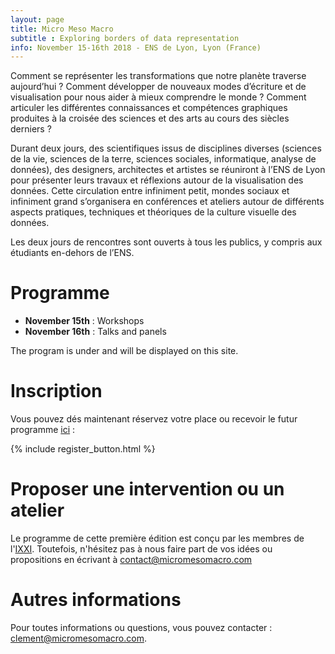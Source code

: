 ```yaml
---
layout: page
title: Micro Meso Macro
subtitle : Exploring borders of data representation
info: November 15-16th 2018 - ENS de Lyon, Lyon (France)
---
```


Comment se représenter les transformations que notre planète traverse aujourd’hui ? Comment développer de nouveaux modes d’écriture et de visualisation pour nous aider à mieux comprendre le monde ? Comment articuler les différentes connaissances et compétences graphiques produites à la croisée des sciences et des arts au cours des siècles derniers ?

Durant deux jours, des scientifiques issus de disciplines diverses (sciences de la vie, sciences de la terre, sciences sociales, informatique, analyse de données), des designers, architectes et artistes se réuniront à l’ENS de Lyon pour présenter leurs travaux et réflexions autour de la visualisation des données. Cette circulation entre infiniment petit, mondes sociaux et infiniment grand s’organisera en conférences et ateliers autour de différents aspects pratiques, techniques et théoriques de la culture visuelle des données.

Les deux jours de rencontres sont ouverts à tous les publics, y compris aux étudiants en-dehors de l’ENS.

# Programme

* **November 15th** : Workshops
* **November 16th** : Talks and panels

The program is under and will be displayed on this site.  

# Inscription

Vous pouvez dés maintenant réservez votre place ou recevoir le futur programme [ici](/register)  :

{% include register_button.html %}

# Proposer une intervention ou un atelier

Le programme de cette première édition est conçu par les membres de l'[IXXI](http://www.ixxi.fr). Toutefois, n'hésitez pas à nous faire part de vos idées ou propositions en écrivant à [contact@micromesomacro.com](contact@micromesomacro.com)

# Autres informations

Pour toutes informations ou questions, vous pouvez contacter : [clement@micromesomacro.com](clement@micromesomacro.com).
